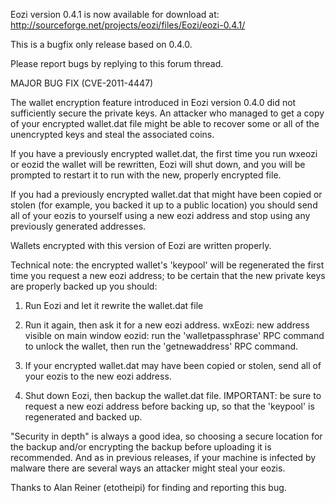 Eozi version 0.4.1 is now available for download at:
http://sourceforge.net/projects/eozi/files/Eozi/eozi-0.4.1/

This is a bugfix only release based on 0.4.0.

Please report bugs by replying to this forum thread.

MAJOR BUG FIX  (CVE-2011-4447)

The wallet encryption feature introduced in Eozi version 0.4.0 did not sufficiently secure the private keys. An attacker who
managed to get a copy of your encrypted wallet.dat file might be able to recover some or all of the unencrypted keys and steal the
associated coins.

If you have a previously encrypted wallet.dat, the first time you run wxeozi or eozid the wallet will be rewritten, Eozi will
shut down, and you will be prompted to restart it to run with the new, properly encrypted file.

If you had a previously encrypted wallet.dat that might have been copied or stolen (for example, you backed it up to a public
location) you should send all of your eozis to yourself using a new eozi address and stop using any previously generated addresses.

Wallets encrypted with this version of Eozi are written properly.

Technical note: the encrypted wallet's 'keypool' will be regenerated the first time you request a new eozi address; to be certain that the
new private keys are properly backed up you should:

1. Run Eozi and let it rewrite the wallet.dat file

2. Run it again, then ask it for a new eozi address.
wxEozi: new address visible on main window
eozid: run the 'walletpassphrase' RPC command to unlock the wallet,  then run the 'getnewaddress' RPC command.

3. If your encrypted wallet.dat may have been copied or stolen, send all of your eozis to the new eozi address.

4. Shut down Eozi, then backup the wallet.dat file.
IMPORTANT: be sure to request a new eozi address before backing up, so that the 'keypool' is regenerated and backed up.

"Security in depth" is always a good idea, so choosing a secure location for the backup and/or encrypting the backup before uploading it is recommended. And as in previous releases, if your machine is infected by malware there are several ways an attacker might steal your eozis.

Thanks to Alan Reiner (etotheipi) for finding and reporting this bug.
